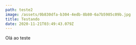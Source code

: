 ```yaml
---
path: teste2
image: /assets/0b830dfa-b304-4edb-8b80-6a7b5985c09b.jpg
title: Testando
date: 2020-11-21T03:49:43.079Z
---
```

Olá ao teste